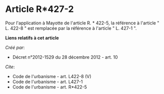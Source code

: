 # Article R*427-2

Pour l'application à Mayotte de l'article R. * 422-5, la référence à l'article " L. 422-8 " est remplacée par la référence à
l'article " L. 427-1 ".

**Liens relatifs à cet article**

_Créé par_:

  - Décret n°2012-1529 du 28 décembre 2012 - art. 10

_Cite_:

  - Code de l'urbanisme - art. L422-8 (V)
  - Code de l'urbanisme - art. L427-1
  - Code de l'urbanisme - art. R*422-5
